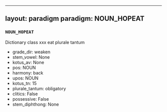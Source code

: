 
---
layout: paradigm
paradigm: NOUN_HOPEAT
---
### ` NOUN_HOPEAT `

Dictionary class xxx eat plurale tantum
* grade_dir: weaken
* stem_vowel: None
* kotus_av: None
* pos: NOUN
* harmony: back
* upos: NOUN
* kotus_tn: 15
* plurale_tantum: obligatory
* clitics: False
* possessive: False
* stem_diphthong: None
